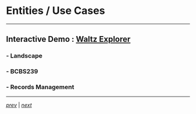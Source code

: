 # Entities / Use Cases 

----

## Interactive Demo : [Waltz Explorer](https://waltz-explorer.surge.sh/)

### - Landscape
### - BCBS239
### - Records Management

----

_[prev](60_loaders.md)_ |
_[next](80_wrap_up.md)_

